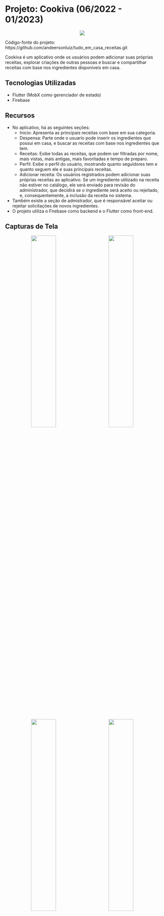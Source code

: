 # Projeto: Cookiva (06/2022 - 01/2023)

<p align="center">
<img src="https://github.com/andeersonluiz/cookiva/assets/42013276/a32e72da-a1eb-48b1-87f3-ed6d9996f38a">
</p>
<p>Código-fonte do projeto: https://github.com/andeersonluiz/tudo_em_casa_receitas.git </p>  
Cookiva é um aplicativo onde os usuários podem adicionar suas próprias receitas, explorar criações de outras pessoas e buscar e compartilhar receitas com base nos ingredientes disponíveis em casa.

## Tecnologias Utilizadas

- Flutter (MobX como gerenciador de estado)
- Firebase

## Recursos

- No aplicativo, há as seguintes seções: 
  - Inicio: Apresenta as principais receitas com base em sua categoria.
  - Despensa: Parte onde o usuario pode inserir os ingredientes que possui em casa, e buscar as receitas com base nos ingredientes que tem.
  - Receitas: Exibe todas as receitas, que podem ser filtradas por nome, mais vistas, mais antigas, mais favoritadas e tempo de preparo.
  - Perfil: Exibe o perfil do usuário, mostrando quanto seguidores tem e quanto seguem ele e suas principais receitas.
  - Adicionar receita: Os usuários registrados podem adicionar suas próprias receitas ao aplicativo. Se um ingrediente utilizado na receita não estiver no catálogo, ele será enviado para revisão do administrador, que decidirá se o ingrediente será aceito ou rejeitado, e, consequentemente, a inclusão da receita no sistema.
- Também existe a seção de admistrador, que é responsável aceitar ou rejeitar solicitações de novos ingredientes.
- O projeto utiliza o Firebase como backend e o Flutter como front-end.


## Capturas de Tela

<p align="center">
<img src="https://github.com/andeersonluiz/cookiva/assets/42013276/f71e8cc2-26c8-4f43-a5e0-abcce6c1a85a" width="40%" >&nbsp;&nbsp;&nbsp;&nbsp;&nbsp;&nbsp;&nbsp;&nbsp;&nbsp;&nbsp;&nbsp;&nbsp;
<img src="https://github.com/andeersonluiz/cookiva/assets/42013276/493c96d2-8cdc-4f23-9a8c-50b2427f986b" width="40%" > 
 
</p>

<p align="center">
<img src="https://github.com/andeersonluiz/cookiva/assets/42013276/344a1c9c-0c06-4797-813b-1cc471d21451"  width="40%">&nbsp;&nbsp;&nbsp;&nbsp;&nbsp;&nbsp;&nbsp;&nbsp;&nbsp;&nbsp;&nbsp;&nbsp;
<img src="https://github.com/andeersonluiz/cookiva/assets/42013276/3934afaa-b4e9-46f9-887e-593c154d2a4f"  width="40%">
</p>  

## Contato

Caso tenha alguma dúvida ou deseje entrar em contato, você pode me encontrar em:

- [LinkedIn] https://www.linkedin.com/in/anderson-luiz-05b485208
- [Email] andeersonrocha1998@gmail.com
